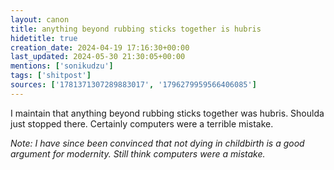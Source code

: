 ```yaml
---
layout: canon
title: anything beyond rubbing sticks together is hubris
hidetitle: true
creation_date: 2024-04-19 17:16:30+00:00
last_updated: 2024-05-30 21:30:05+00:00
mentions: ['sonikudzu']
tags: ['shitpost']
sources: ['1781371307289883017', '1796279959566406085']
---
```

  
I maintain that anything beyond rubbing sticks together was hubris. Shoulda just stopped there. Certainly computers were a terrible mistake.

_Note: I have since been convinced that not dying in childbirth is a good argument for modernity. Still think computers were a mistake._
